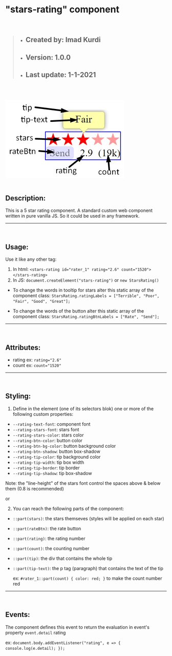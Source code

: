 # "stars-rating" component

<br>

> - ## Created by: **Imad Kurdi**
> - ## Version: **1.0.0**
> - ## Last update: **1-1-2021**

<br><br>

![component](./stars-rating.jpg)
<br><br>

## Description:

This is a 5 star rating component. A standard custom web component written in pure vanilla JS. So it could be used in any framework.

---

<br>

## Usage:

Use it like any other tag:

1. In html: `<stars-rating id="rater_1" rating="2.6" count="1520"></stars-rating>`
2. In JS: `document.createElement("stars-rating")` or `new StarsRating()`

- To change the words in tooltip for stars alter this static array of the component class:
  `StarsRating.ratingLabels = ["Terrible", "Poor", "Fair", "Good", "Great"];`

- To change the words of the button alter this static array of the component class: `StarsRating.ratingBtnLabels = ["Rate", "Send"];`

---

<br>

## Attributes:

- rating ex: `rating="2.6"`
- count ex: `count="1520"`

---

<br>

## Styling:

1. Define in the element (one of its selectors blok) one or more of the following custom properties:

- `--rating-text-font`: component font
- `--rating-stars-font`: stars font
- `--rating-stars-color`: stars color
- `--rating-btn-color`: button color
- `--rating-btn-bg-color`: button background color
- `--rating-btn-shadow`: button box-shadow
- `--rating-tip-color`: tip background color
- `--rating-tip-width`: tip box width
- `--rating-tip-border`: tip border
- `--rating-tip-shadow`: tip box-shadow

Note: the "line-height" of the stars font control the spaces above & below them (0.8 is recommended)

or

2. You can reach the following parts of the component:

- `::part(stars)`: the stars themseves (styles will be applied on each star)
- `::part(rateBtn)`: the rate button
- `::part(rating)`: the rating number
- `::part(count)`: the counting number
- `::part(tip)`: the div that contains the whole tip
- `::part(tip-text)`: the p tag (paragraph) that contains the text of the tip

  ex: `#rater_1::part(count) { color: red; }` to make the count number red

---

<br>

## Events:

The component defines this event to return the evaluation in event's property `event.detail`
rating

ex: `document.body.addEventListener("rating", e => { console.log(e.detail); });`
